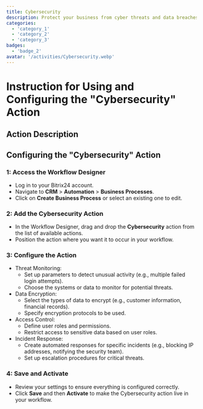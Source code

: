 ```yaml
---
title: Cybersecurity
description: Protect your business from cyber threats and data breaches.
categories: 
  - 'category_1'
  - 'category_2'
  - 'category_3'
badges: 
  - 'badge_2'
avatar: '/activities/Cybersecurity.webp'
---
```

# Instruction for Using and Configuring the "Cybersecurity" Action

## Action Description

## **Configuring the "Cybersecurity" Action**

### 1: Access the Workflow Designer
- Log in to your Bitrix24 account.
- Navigate to **CRM** > **Automation** > **Business Processes**.
- Click on **Create Business Process** or select an existing one to edit.

### 2: Add the Cybersecurity Action
- In the Workflow Designer, drag and drop the **Cybersecurity** action from the list of available actions.
- Position the action where you want it to occur in your workflow.

### 3: Configure the Action
- Threat Monitoring:
  - Set up parameters to detect unusual activity (e.g., multiple failed login attempts).
  - Choose the systems or data to monitor for potential threats.
- Data Encryption:
  - Select the types of data to encrypt (e.g., customer information, financial records).
  - Specify encryption protocols to be used.
- Access Control:
  - Define user roles and permissions.
  - Restrict access to sensitive data based on user roles.
- Incident Response:
  - Create automated responses for specific incidents (e.g., blocking IP addresses, notifying the security team).
  - Set up escalation procedures for critical threats.

### 4: Save and Activate
- Review your settings to ensure everything is configured correctly.
- Click **Save** and then **Activate** to make the Cybersecurity action live in your workflow.
